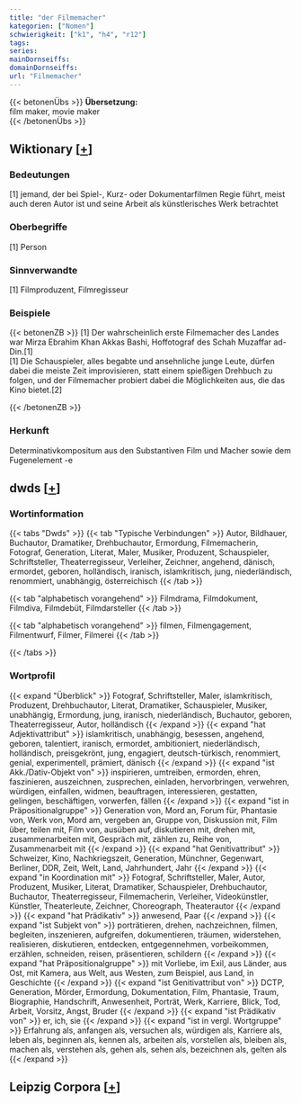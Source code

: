 ```yaml
---
title: "der Filmemacher"
kategorien: ["Nomen"]
schwierigkeit: ["k1", "h4", "r12"]
tags:
series:
mainDornseiffs:
domainDornseiffs:
url: "Filmemacher"
---
```


{{< betonenÜbs >}}
**Übersetzung:**  
film maker, movie maker  
{{< /betonenÜbs >}}

## Wiktionary [[+](https://de.wiktionary.org/wiki/Filmemacher)]

### Bedeutungen
[1] jemand, der bei Spiel-, Kurz- oder Dokumentarfilmen Regie führt, meist auch deren Autor ist und seine Arbeit als künstlerisches Werk betrachtet  

### Oberbegriffe
[1] Person  

### Sinnverwandte
[1] Filmproduzent, Filmregisseur  

### Beispiele
{{< betonenZB >}}
[1] Der wahrscheinlich erste Filmemacher des Landes war Mirza Ebrahim Khan Akkas Bashi, Hoffotograf des Schah Muzaffar ad-Din.[1]  
[1] Die Schauspieler, alles begabte und ansehnliche junge Leute, dürfen dabei die meiste Zeit improvisieren, statt einem spießigen Drehbuch zu folgen, und der Filmemacher probiert dabei die Möglichkeiten aus, die das Kino bietet.[2]  

{{< /betonenZB >}}
### Herkunft
Determinativkompositum aus den Substantiven Film und Macher sowie dem Fugenelement -e  



## dwds [[+](https://www.dwds.de/wb/Filmemacher)]

### Wortinformation
{{< tabs "Dwds" >}}
{{< tab "Typische Verbindungen" >}}
Autor, Bildhauer, Buchautor, Dramatiker, Drehbuchautor, Ermordung, Filmemacherin, Fotograf, Generation, Literat, Maler, Musiker, Produzent, Schauspieler, Schriftsteller, Theaterregisseur, Verleiher, Zeichner, angehend, dänisch, ermordet, geboren, holländisch, iranisch, islamkritisch, jung, niederländisch, renommiert, unabhängig, österreichisch
{{< /tab >}}

{{< tab "alphabetisch vorangehend" >}}
Filmdrama, Filmdokument, Filmdiva, Filmdebüt, Filmdarsteller
{{< /tab >}}

{{< tab "alphabetisch vorangehend" >}}
filmen, Filmengagement, Filmentwurf, Filmer, Filmerei
{{< /tab >}}

{{< /tabs >}}

### Wortprofil
{{< expand "Überblick" >}} Fotograf, Schriftsteller, Maler, islamkritisch, Produzent, Drehbuchautor, Literat, Dramatiker, Schauspieler, Musiker, unabhängig, Ermordung, jung, iranisch, niederländisch, Buchautor, geboren, Theaterregisseur, Autor, holländisch {{< /expand >}}
{{< expand "hat Adjektivattribut" >}} islamkritisch, unabhängig, besessen, angehend, geboren, talentiert, iranisch, ermordet, ambitioniert, niederländisch, holländisch, preisgekrönt, jung, engagiert, deutsch-türkisch, renommiert, genial, experimentell, prämiert, dänisch {{< /expand >}}
{{< expand "ist Akk./Dativ-Objekt von" >}} inspirieren, umtreiben, ermorden, ehren, faszinieren, auszeichnen, zusprechen, einladen, hervorbringen, verwehren, würdigen, einfallen, widmen, beauftragen, interessieren, gestatten, gelingen, beschäftigen, vorwerfen, fällen {{< /expand >}}
{{< expand "ist in Präpositionalgruppe" >}} Generation von, Mord an, Forum für, Phantasie von, Werk von, Mord am, vergeben an, Gruppe von, Diskussion mit, Film über, teilen mit, Film von, ausüben auf, diskutieren mit, drehen mit, zusammenarbeiten mit, Gespräch mit, zählen zu, Reihe von, Zusammenarbeit mit {{< /expand >}}
{{< expand "hat Genitivattribut" >}} Schweizer, Kino, Nachkriegszeit, Generation, Münchner, Gegenwart, Berliner, DDR, Zeit, Welt, Land, Jahrhundert, Jahr {{< /expand >}}
{{< expand "in Koordination mit" >}} Fotograf, Schriftsteller, Maler, Autor, Produzent, Musiker, Literat, Dramatiker, Schauspieler, Drehbuchautor, Buchautor, Theaterregisseur, Filmemacherin, Verleiher, Videokünstler, Künstler, Theaterleute, Zeichner, Choreograph, Theaterautor {{< /expand >}}
{{< expand "hat Prädikativ" >}} anwesend, Paar {{< /expand >}}
{{< expand "ist Subjekt von" >}} porträtieren, drehen, nachzeichnen, filmen, begleiten, inszenieren, aufgreifen, dokumentieren, träumen, widerstehen, realisieren, diskutieren, entdecken, entgegennehmen, vorbeikommen, erzählen, schneiden, reisen, präsentieren, schildern {{< /expand >}}
{{< expand "hat Präpositionalgruppe" >}} mit Vorliebe, im Exil, aus Länder, aus Ost, mit Kamera, aus Welt, aus Westen, zum Beispiel, aus Land, in Geschichte {{< /expand >}}
{{< expand "ist Genitivattribut von" >}} DCTP, Generation, Mörder, Ermordung, Dokumentation, Film, Phantasie, Traum, Biographie, Handschrift, Anwesenheit, Porträt, Werk, Karriere, Blick, Tod, Arbeit, Vorsitz, Angst, Bruder {{< /expand >}}
{{< expand "ist Prädikativ von" >}} er, ich, sie {{< /expand >}}
{{< expand "ist in vergl. Wortgruppe" >}} Erfahrung als, anfangen als, versuchen als, würdigen als, Karriere als, leben als, beginnen als, kennen als, arbeiten als, vorstellen als, bleiben als, machen als, verstehen als, gehen als, sehen als, bezeichnen als, gelten als {{< /expand >}}

## Leipzig Corpora [[+](https://corpora.uni-leipzig.de/en/res?word=Filmemacher&corpusId=deu_newscrawl-public_2018)]

